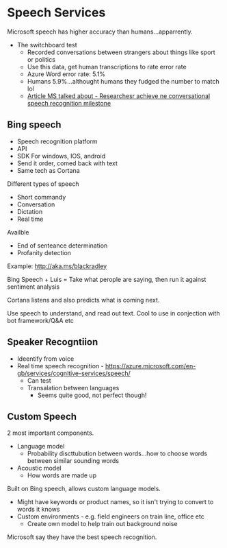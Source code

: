 # Speech Services

Microsoft speech has higher accuracy than humans…apparrently.

- The switchboard test
  - Recorded conversations between strangers about things like sport or politics
  - Use this data, get human transcriptions to rate error rate
  - Azure Word error rate: 5.1%
  - Humans 5.9%...althought humans they fudged the number to match lol
  - [Article MS talked about - Researchesr achieve ne conversational speech recognition milestone](https://www.microsoft.com/en-us/research/blog/microsoft-researchers-achieve-new-conversational-speech-recognition-milestone/)

## Bing speech

- Speech recognition platform
- API
- SDK For windows, IOS, android
- Send it order, comed back with text
- Same tech as Cortana

Different types of speech

- Short commandy
- Conversation
- Dictation
- Real time

Availble

- End of senteance determination
- Profanity detection

Example:
http://aka.ms/blackradley

Bing Speech + Luis = Take what perople are saying, then run it against sentiment analysis

Cortana listens and also predicts what is coming next.

Use speech to understand, and read out text.
Cool to use in conjection with bot framework/Q&A etc

## Speaker Recogntiion

- Ideentify from voice
- Real time speech recognition - https://azure.microsoft.com/en-gb/services/cognitive-services/speech/
  - Can test
  - Transalation between languages
    - Seems quite good, not perfect though!

## Custom Speech

2 most important components.

- Language model
  - Probability discttubution between words…how to choose words between similar sounding words
- Acoustic model
  - How words are made up

Built on Bing speech, allows custom language models.

- Might have keywords or product names, so it isn't trying to convert to words it knows
- Custom environments - e.g. field engineers on train line, office etc
  - Create own model to help train out background noise

Microsoft say they have the best speech recognition.